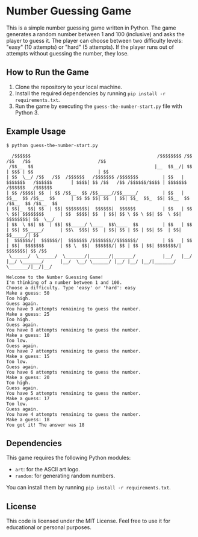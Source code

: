 # Number Guessing Game

This is a simple number guessing game written in Python. The game generates a random number between 1 and 100 (inclusive) and asks the player to guess it. The player can choose between two difficulty levels: "easy" (10 attempts) or "hard" (5 attempts). If the player runs out of attempts without guessing the number, they lose.

## How to Run the Game

1. Clone the repository to your local machine.
2. Install the required dependencies by running `pip install -r requirements.txt`.
3. Run the game by executing the `guess-the-number-start.py` file with Python 3.

## Example Usage

```
$ python guess-the-number-start.py

  /$$$$$$                                               /$$$$$$$$ /$$                       /$$   /$$                         /$$                          
 /$$__  $$                                             |__  $$__/| $$                      | $$$ | $$                        | $$                          
| $$  \__/ /$$   /$$  /$$$$$$   /$$$$$$$ /$$$$$$$         | $$   | $$$$$$$   /$$$$$$       | $$$$| $$ /$$   /$$ /$$$$$$/$$$$ | $$$$$$$   /$$$$$$   /$$$$$$ 
| $$ /$$$$| $$  | $$ /$$__  $$ /$$_____//$$_____/         | $$   | $$__  $$ /$$__  $$      | $$ $$ $$| $$  | $$| $$_  $$_  $$| $$__  $$ /$$__  $$ /$$__  $$
| $$|_  $$| $$  | $$| $$$$$$$$|  $$$$$$|  $$$$$$          | $$   | $$  \ $$| $$$$$$$$      | $$  $$$$| $$  | $$| $$ \ $$ \ $$| $$  \ $$| $$$$$$$$| $$  \__/
| $$  \ $$| $$  | $$| $$_____/ \____  $$\____  $$         | $$   | $$  | $$| $$_____/      | $$\  $$$| $$  | $$| $$ | $$ | $$| $$  | $$| $$_____/| $$      
|  $$$$$$/|  $$$$$$/|  $$$$$$$ /$$$$$$$//$$$$$$$/         | $$   | $$  | $$|  $$$$$$$      | $$ \  $$|  $$$$$$/| $$ | $$ | $$| $$$$$$$/|  $$$$$$$| $$ /$$  
 \______/  \______/  \_______/|_______/|_______/          |__/   |__/  |__/ \_______/      |__/  \__/ \______/ |__/ |__/ |__/|_______/  \_______/|__/|__/  
    
Welcome to the Number Guessing Game!
I'm thinking of a number between 1 and 100. 
Choose a difficulty. Type 'easy' or 'hard': easy
Make a guess: 50
Too high.
Guess again.
You have 9 attempts remaining to guess the number.
Make a guess: 25
Too high.
Guess again.
You have 8 attempts remaining to guess the number.
Make a guess: 10
Too low.
Guess again.
You have 7 attempts remaining to guess the number.
Make a guess: 15
Too low.
Guess again.
You have 6 attempts remaining to guess the number.
Make a guess: 20
Too high.
Guess again.
You have 5 attempts remaining to guess the number.
Make a guess: 17
Too low.
Guess again.
You have 4 attempts remaining to guess the number.
Make a guess: 18
You got it! The answer was 18
``` 

## Dependencies

This game requires the following Python modules:

* `art`: for the ASCII art logo.
* `random`: for generating random numbers.

You can install them by running `pip install -r requirements.txt`.

## License

This code is licensed under the MIT License. Feel free to use it for educational or personal purposes.
